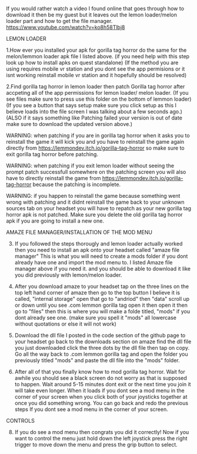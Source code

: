 If you would rather watch a video I found online that goes through how to download it  then be my guest but it leaves out the lemon loader/melon loader part  and how to get the file manager.        https://www.youtube.com/watch?v=ko8h58Tlbj8 

LEMON LOADER

1.How ever you installed your apk for gorilla tag horror do the same for the melon/lemmon loader apk file I listed above.
(if you need help with this step look up how to install apks on quest standalone) (If the method you are using requires mobile vr station and you dont see the app permisions or it isnt working   reinstall mobile vr station and it hopefully should be resolved)

 2.Find gorilla tag horror in lemon loader then patch Gorilla tag horror after accpeting all of the  app permissions for lemon loader/ melon loader.
(If you see files make sure to press use this folder on the bottom of lemmon loader) (If you see a button that says setup make sure you click setup as this I believe loads into the file screen I was talking about a few seconds ago.) (ALSO if it says something like Patching failed your version is out of date  make sure to download the updated version above.)


WARNING: when patching if you are in gorilla tag horror when it asks you to reinstall the game it will kick you and you have to reinstall the game again directly from  https://lemmondev.itch.io/gorilla-tag-horror so make sure to exit gorilla tag horror before patching. 

WARNING: when patching if you exit lemon loader  without seeing the prompt patch successfull  somewhere on the patching screen  you will also have to directly reinstall the game from https://lemmondev.itch.io/gorilla-tag-horror because the patching is incomplete.

WARNING: if you happen to reinstall the game because something went wrong with patching and it didnt reinstall the game back to your unknown sources tab on your  headset you will have to repatch as your new gorilla tag horror apk is not patched. Make sure you delete the old gorilla tag horror apk if you are going to install a new one.

AMAZE FILE MANAGER/INSTALLATION OF THE MOD MENU

3. If you followed the steps thorougly and lemon loader actually worked then you need to install an apk onto your headset called "amaze file manager"  This is what you will need to create  a mods folder if you dont already have one and import the mod menu to. I listed Amaze file manager above if you need it.  and you should be able to download it like you did previously with lemon/melon loader.

4. After you download amaze to your headset tap on the three lines on the top left hand corner of amaze then go to the top button I believe it is called, "internal storage" open that go to "andriod" then "data" scroll up or down until you see .com lemmon gorilla tag open it then open it then go to "files" then this is where you will make a folde titled, "mods" if you dont already see one. (make sure you spell it "mods" all lowercase without quotations or else it will not work)
   
6.  Download the dll file I posted in the code section of the github page to your headset go back to the  downloads section  on amaze find the dll file you just downloaded  click the three dots by the dll file then tap on copy. Go all the way back to .com lemmon gorilla tag and open the folder you previously titled "mods" and paste the dll file into the "mods" folder.

7. After all of that you finally know how to mod gorilla tag horror. Wait for awhile you should see a black screen do not worry as  that is supposed to happen. Wait around 5-15 minutes dont exit or the next time you join it will take even longer. When it loads if you dont see a mod menu in the corner of your screen when you click both of your joysticks together at once  you did something wrong. You can go back and redo the previous steps If you dont see a mod menu in the corner of your screen.

CONTROLS

8. If you do see a mod menu then congrats you did it correctly! Now if you want to control the menu just hold down the left joystick press the right trigger to move down the menu and press the grip button to select.
